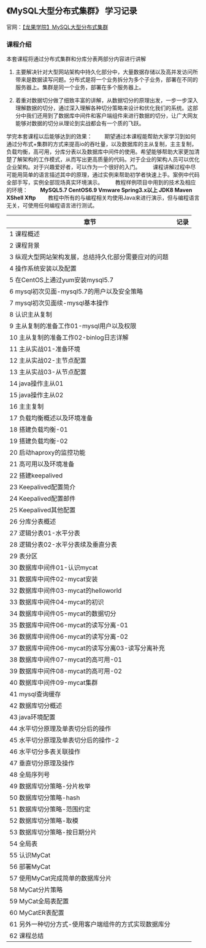 ## 《MySQL大型分布式集群》 学习记录

官网：[【龙果学院】MySQL大型分布式集群](https://www.roncoo.com/course/view/658088f6e77541f5835b61800314083e)

### 课程介绍

本套课程将通过分布式集群和分库分表两部分内容进行讲解

1. 主要解决针对大型网站架构中持久化部分中，大量数据存储以及高并发访问所带来是数据读写问题。分布式是将一个业务拆分为多个子业务，部署在不同的服务器上。集群是同一个业务，部署在多个服务器上。

2. 着重对数据切分做了细致丰富的讲解，从数据切分的原理出发，一步一步深入理解数据的切分，通过深入理解各种切分策略来设计和优化我们的系统。这部分中我们还用到了数据库中间件和客户端组件来进行数据的切分，让广大网友能够对数据的切分从理论到实战都会有一个质的飞跃。

学完本套课程以后能够达到的效果：
　　期望通过本课程能帮助大家学习到如何通过分布式+集群的方式来提高io的吞吐量，以及数据库的主从复制，主主复制，负载均衡，高可用，分库分表以及数据库中间件的使用。希望能够帮助大家更加清楚了解架构的工作模式，从而写出更高质量的代码。对于企业的架构人员可以优化企业架构。对于兴趣爱好者，可以作为一个很好的入门。
　　课程讲解过程中尽可能用简单的语言描述其中的原理，通过实例来帮助初学者快速上手。案例中代码全部手写，实例全部现场真实环境演示。
　　教程样例项目中用到的技术及相应的环境：
　　**MySQL5.7  CentOS6.9  Vmware  Spring3.x以上  JDK8  Maven XShell Xftp**
　　教程中所有的与编程相关均使用Java来进行演示，但与编程语言无关，可使用任何编程语言进行测试。  



| 章节                                                 | 记录 |
| ---------------------------------------------------- | ---- |
| 1 课程概述                                           |      |
| 2 课程背景                                           |      |
| 3 纵观大型网站架构发展，总结持久化部分需要应对的问题 |      |
| 4 操作系统安装以及配置                               |      |
| 5 在CentOS上通过yum安装mysql5.7                      |      |
| 6 mysql初次见面-mysql5.7的用户以及安全策略           |      |
| 7 mysql初次见面续-mysql基本操作                      |      |
| 8 认识主从复制                                       |      |
| 9 主从复制的准备工作01-mysql用户以及权限             |      |
| 10 主从复制的准备工作02-binlog日志详解               |      |
| 11 主从实战01-准备环境                               |      |
| 12 主从实战02-主节点配置                             |      |
| 13 主从实战03-从节点配置                             |      |
| 14 java操作主从01                                    |      |
| 15 java操作主从02                                    |      |
| 16 主主复制                                          |      |
| 17 负载均衡概述以及环境准备                          |      |
| 18 搭建负载均衡-01                                   |      |
| 19 搭建负载均衡-02                                   |      |
| 20 启动haproxy的监控功能                             |      |
| 21 高可用以及环境准备                                |      |
| 22 搭建keepalived                                    |      |
| 23 Keepalived配置简介                                |      |
| 24 Keepalived配置邮件                                |      |
| 25 Keepalived其他配置                                |      |
| 26 分库分表概述                                      |      |
| 27 逻辑分表01-水平分表                               |      |
| 28 逻辑分表02-水平分表续及垂直分表                   |      |
| 29 表分区                                            |      |
| 30 数据库中间件01-认识mycat                          |      |
| 31 数据库中间件02-mycat安装                          |      |
| 32 数据库中间件03-mycat的helloworld                  |      |
| 33 数据库中间件04-mycat的初识                        |      |
| 34 数据库中间件05-mycat的数据切分                    |      |
| 35 数据库中间件06-mycat的读写分离-01                 |      |
| 36 数据库中间件06-mycat的读写分离-02                 |      |
| 37 数据库中间件06-mycat的读写分离03-读写分离补充     |      |
| 38 数据库中间件07-mycat的高可用-01                   |      |
| 39 数据库中间件08-mycat的高可用-02                   |      |
| 40 数据库中间件09-mycat集群                          |      |
| 41 mysql查询缓存                                     |      |
| 42 数据库切分概述                                    |      |
| 43 java环境配置                                      |      |
| 44 水平切分原理及单表切分后的操作                    |      |
| 45 水平切分原理及单表切分后的操作-2                  |      |
| 46 水平切分多表关联操作                              |      |
| 47 垂直切分原理及操作                                |      |
| 48 全局序列号                                        |      |
| 49 数据库切分策略-分片枚举                           |      |
| 50 数据库切分策略-hash                               |      |
| 51 数据库切分策略-范围约定                           |      |
| 52 数据库切分策略-取模                               |      |
| 53 数据库切分策略-按日期分片                         |      |
| 54 全局表                                            |      |
| 55 认识MyCat                                         |      |
| 56 部署MyCat                                         |      |
| 57 使用MyCat完成简单的数据库分片                     |      |
| 58 MyCat分片策略                                     |      |
| 59 MyCat全局表配置                                   |      |
| 60 MyCatER表配置                                     |      |
| 61 另外一种切分方式-使用客户端组件的方式实现数据库分 |      |
| 62 课程总结                                          |      |